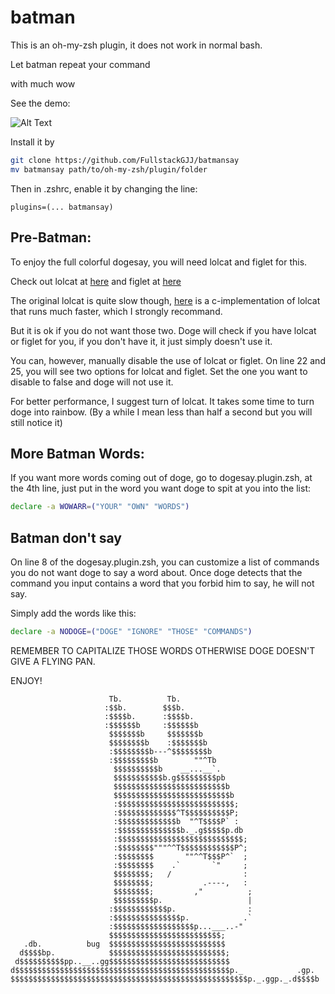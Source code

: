 # batman

This is an oh-my-zsh plugin, it does not work in normal bash.

Let batman repeat your command

with much wow

See the demo:

![Alt Text](https://raw.githubusercontent.com/txstc55/dogesay/master/dogesay.gif)

Install it by 
```bash
git clone https://github.com/FullstackGJJ/batmansay
mv batmansay path/to/oh-my-zsh/plugin/folder
```

Then in .zshrc, enable it by changing the line:

```
plugins=(... batmansay)
```

## Pre-Batman:

To enjoy the full colorful dogesay, you will need lolcat and figlet for this.

Check out lolcat at [here](https://github.com/busyloop/lolcat) and figlet at [here](http://www.figlet.org/)

The original lolcat is quite slow though, [here](https://github.com/jaseg/lolcat) is a c-implementation of lolcat that runs much faster, which I strongly recommand.

But it is ok if you do not want those two. Doge will check if you have lolcat or figlet for you, if you don't have it, it just simply doesn't use it.

You can, however, manually disable the use of lolcat or figlet. On line 22 and 25, you will see two options for lolcat and figlet. Set the one you want to disable to false and doge will not use it.

For better performance, I suggest turn of lolcat. It takes some time to turn doge into rainbow. (By a while I mean less than half a second but you will still notice it)

## More Batman Words:

If you want more words coming out of doge, go to dogesay.plugin.zsh, at the 4th line, just put in the word you want doge to spit at you into the list:

```bash
declare -a WOWARR=("YOUR" "OWN" "WORDS")
```

## Batman don't say
On line 8 of the dogesay.plugin.zsh, you can customize a list of commands you do not want doge to say a word about. Once doge detects that the command you input contains a word that you forbid him to say, he will not say.

Simply add the words like this:

```bash
declare -a NODOGE=("DOGE" "IGNORE" "THOSE" "COMMANDS")
```
REMEMBER TO CAPITALIZE THOSE WORDS OTHERWISE DOGE DOESN'T GIVE A FLYING PAN.

ENJOY!
```
                      Tb.          Tb.
                     :$$b.        $$$b.
                     :$$$$b.      :$$$$b.
                     :$$$$$$b     :$$$$$$b
                      $$$$$$$b     $$$$$$$b
                      $$$$$$$$b    :$$$$$$$b
                      :$$$$$$$$b---^$$$$$$$$b
                      :$$$$$$$$$b        ""^Tb
                       $$$$$$$$$$b    __...__`.
                       $$$$$$$$$$$b.g$$$$$$$$$pb
                       $$$$$$$$$$$$$$$$$$$$$$$$$b
                       $$$$$$$$$$$$$$$$$$$$$$$$$$b
                       :$$$$$$$$$$$$$$$$$$$$$$$$$$;
                       :$$$$$$$$$$$$$^T$$$$$$$$$$P;
                       :$$$$$$$$$$$$$b  "^T$$$$P` :
                       :$$$$$$$$$$$$$$b._.g$$$$$p.db
                       :$$$$$$$$$$$$$$$$$$$$$$$$$$$$;
                       :$$$$$$$$"""^^T$$$$$$$$$$$$P^;
                       :$$$$$$$$       ""^^T$$$P^`  ;
                       :$$$$$$$$    .`       `"     ;
                       $$$$$$$$;   /                :
                       $$$$$$$$;           .----,   :
                       $$$$$$$$;         ,"          ;
                       $$$$$$$$$p.                   |
                      :$$$$$$$$$$$$p.                :
                      :$$$$$$$$$$$$$$$p.            .`
                      :$$$$$$$$$$$$$$$$$$p...___..-"
                      $$$$$$$$$$$$$$$$$$$$$$$$$;
   .db.          bug  $$$$$$$$$$$$$$$$$$$$$$$$$$
  d$$$$bp.            $$$$$$$$$$$$$$$$$$$$$$$$$$;
 d$$$$$$$$$$pp..__..gg$$$$$$$$$$$$$$$$$$$$$$$$$$$
d$$$$$$$$$$$$$$$$$$$$$$$$$$$$$$$$$$$$$$$$$$$$$$$$p._            .gp.
$$$$$$$$$$$$$$$$$$$$$$$$$$$$$$$$$$$$$$$$$$$$$$$$$$$$$p._.ggp._.d$$$$b
```
